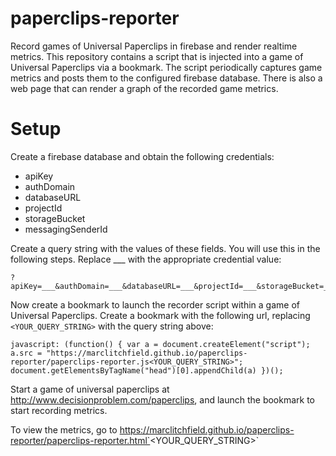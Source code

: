 # paperclips-reporter
Record games of Universal Paperclips in firebase and render realtime metrics. This repository contains a script that is injected into a game of Universal Paperclips via a bookmark. The script periodically captures game metrics and posts them to the configured firebase database. There is also a web page that can render a graph of the recorded game metrics.

# Setup
Create a firebase database and obtain the following credentials:

* apiKey
* authDomain
* databaseURL
* projectId
* storageBucket
* messagingSenderId

Create a query string with the values of these fields. You will use this in the following steps. Replace ___ with the appropriate credential value:

```
?apiKey=___&authDomain=___&databaseURL=___&projectId=___&storageBucket=___&messagingSenderId=___
```

Now create a bookmark to launch the recorder script within a game of Universal Paperclips. Create a bookmark with the following url, replacing `<YOUR_QUERY_STRING>` with the query string above:

```
javascript: (function() { var a = document.createElement("script"); a.src = "https://marclitchfield.github.io/paperclips-reporter/paperclips-reporter.js<YOUR_QUERY_STRING>"; document.getElementsByTagName("head")[0].appendChild(a) })();
```

Start a game of universal paperclips at http://www.decisionproblem.com/paperclips, and launch the bookmark to start recording metrics.

To view the metrics, go to https://marclitchfield.github.io/paperclips-reporter/paperclips-reporter.html`<YOUR_QUERY_STRING>`